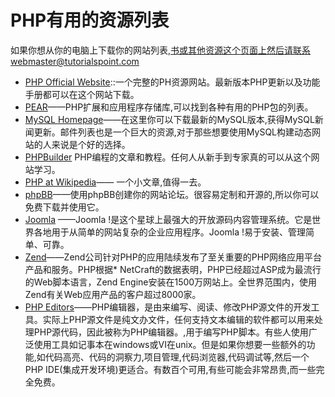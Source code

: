 # PHP有用的资源列表

如果你想从你的电脑上下载你的网站列表,书或其他资源这个页面上然后请联系webmaster@tutorialspoint.com


* [PHP Official Website](http://php.net/)::一个完整的PH资源网站。最新版本PHP更新以及功能手册都可以在这个网站下载。
* [PEAR](http://pear.php.net/index.php)——PHP扩展和应用程序存储库,可以找到各种有用的PHP包的列表。　　　　
* [MySQL Homepage](http://www.mysql.com/)——在这里你可以下载最新的MySQL版本,获得MySQL新闻更新。邮件列表也是一个巨大的资源,对于那些想要使用MySQL构建动态网站的人来说是个好的选择。
* [PHPBuilder](http://www.phpbuilder.com/) PHP编程的文章和教程。任何人从新手到专家真的可以从这个网站学习。　　　　
* [PHP at Wikipedia](http://en.wikipedia.org/wiki/PHP)——  一个小文章,值得一去。　　　　
* [phpBB](http://www.phpbb.com/)——使用phpBB创建你的网站论坛。很容易定制和开源的,所以你可以免费下载并使用它。
* [Joomla](http://www.joomla.org/) ——Joomla !是这个星球上最强大的开放源码内容管理系统。它是世界各地用于从简单的网站复杂的企业应用程序。Joomla !易于安装、管理简单、可靠。　　　　
* [Zend](http://www.zend.com/)——Zend公司针对PHP的应用陆续发布了至关重要的PHP网络应用平台产品和服务。PHP根据* NetCraft的数据表明，PHP已经超过ASP成为最流行的Web脚本语言，Zend Engine安装在1500万网站上。全世界范围内，使用Zend有关Web应用产品的客户超过8000家。
* [PHP Editors](http://www.php-editors.com/)——PHP编辑器，是由来编写、阅读、修改PHP源文件的开发工具。实际上PHP源文件是纯文办文件，任何支持文本编辑的软件都可以用来处理PHP源代码，因此被称为PHP编辑器。,用于编写PHP脚本。有些人使用广泛使用工具如记事本在windows或VI在unix。但是如果你想要一些额外的功能,如代码高亮、代码的洞察力,项目管理,代码浏览器,代码调试等,然后一个PHP IDE(集成开发环境)更适合。有数百个可用,有些可能会非常昂贵,而一些完全免费。
